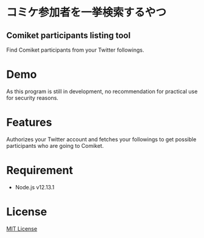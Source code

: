 # コミケ参加者を一挙検索するやつ
## Comiket participants listing tool
Find Comiket participants from your Twitter followings.

# Demo
As this program is still in development, no recommendation for practical use for security reasons.

# Features
Authorizes your Twitter account and fetches your followings to get possible participants who are going to Comiket.

# Requirement
* Node.js  v12.13.1

# License
[MIT License](https://en.wikipedia.org/wiki/MIT_License)